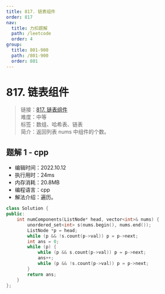 ```yaml
---
title: 817. 链表组件
order: 817
nav:
  title: 力扣题解
  path: /leetcode
  order: 4
group:
  title: 801-900
  path: /801-900
  order: 801
---
```


# 817. 链表组件
    
> 链接：[817. 链表组件](https://leetcode.cn/problems/linked-list-components/)  
> 难度：中等  
> 标签：数组、哈希表、链表  
> 简介：返回列表 nums 中组件的个数。
      
## 题解 1 - cpp
- 编辑时间：2022.10.12
- 执行用时：24ms
- 内存消耗：20.8MB
- 编程语言：cpp
- 解法介绍：遍历。
```cpp
class Solution {
public:
    int numComponents(ListNode* head, vector<int>& nums) {
        unordered_set<int> s(nums.begin(), nums.end());
        ListNode *p = head;
        while (p && !s.count(p->val)) p = p->next;
        int ans = 0;
        while (p) {
            while (p && s.count(p->val)) p = p->next;
            ans++;
            while (p && !s.count(p->val)) p = p->next;
        }
        return ans;
    }
};
```

      
